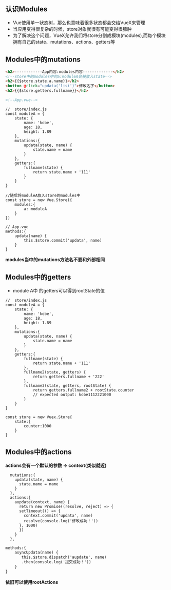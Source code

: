 ## 认识Modules

+ Vue使用单一状态树，那么也意味着很多状态都会交给VueX来管理
+ 当应用变得很复杂的时候，store对象就很有可能变得很臃肿
+ 为了解决这个问题，VueX允许我们将store分割成模块(modules),而每个模块拥有自己的state、mutations、actions、getters等

## Modules中的mutations

```html
<h2>------------App内容:modules内容-------------</h2>
<!--store中的modules中的a:moduleA会被放入state-->
<h2>{{$store.state.a.name}}</h2>
<button @click="updata('lisi')">修改名字</button>
<h2>{{$store.getters.fullname}}</h2>

<!--App.vue-->
```

```javascrip
//  store/index.js
const moduleA = {
	state: {
		name: 'kobe',
		age: 18,
		height: 1.89
	},
	mutations:{
		updata(state, name) {
			state.name = name
		}
	},
	getters:{
		fullname(state) {
			return state.name + '111'
		}
	}
}

//随后将moduleA放入store的modules中
const store = new Vue.Store({
	modules:{
    	a: moduleA
  	}
})
```

```javas
// App.vue
methods:{
	updata(name) {
		this.$store.commit('updata', name)
	}
}
```

**modules当中的mutations方法名不要和外部相同**

## Modules中的getters

+ module A中 的getters可以得到rootState的值

```javas
//  store/index.js
const moduleA = {
	state: {
		name: 'kobe',
		age: 18,
		height: 1.89
	},
	mutations:{
		updata(state, name) {
			state.name = name
		}
	},
	getters:{
		fullname(state) {
			return state.name + '111'
		},
		fullname2(state, getters) {
			return getters.fullname + '222'
		},
		fullname3(state, getters, rootState) {
			return getters.fullname2 + rootState.counter
			// expected output: kobe1112221000
		}
	}
}

const store = new Vuex.Store{
	state:{
		counter:1000
	}
}
```

## Modules中的actions

**actions会有一个默认的参数 -> context(类似就近)**

```javas
  mutations:{
    updata(state, name) {
      state.name = name
    }
  },
  actions:{
    aupdate(context, name) {
      return new Promise((resolve, reject) => {
      setTimeout(() => {
        context.commit('updata', name)
        resolve(console.log('修改成功！'))
      }, 1000)
      })
    }
  },
```

```html	
methods:{
	asyncUpdata(name) {
       this.$store.dispatch('aupdate', name)
       .then(console.log('提交成功！'))
    }
}
```

**依旧可以使用rootActions**

